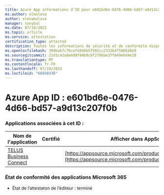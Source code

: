 ```yaml
---
title: Azure App informations d’ID pour e601bd6e-0476-4d66-bd57-a9d13c207f0b
ms.author: elmalova
author: elenamalova
manager: tonybal
ms.date: 07/18/2022
ms.topic: article
ms.service: attestation
certification_type: attested
description: Toutes les informations de sécurité et de conformité disponibles pour e601bd6e-0476-4d66-bd57-a9d13c207f0b.
ms.openlocfilehash: 399bab7c70cefd496b5f501cc2332b47506620e9
ms.sourcegitcommit: 21d1c42a8e6d9f94b9c8f279bbe37f649ebd4e10
ms.translationtype: MT
ms.contentlocale: fr-FR
ms.lasthandoff: 07/19/2022
ms.locfileid: "66850336"
---
```

# <a name="azure-app-id-e601bd6e-0476-4d66-bd57-a9d13c207f0b"></a>Azure App ID : e601bd6e-0476-4d66-bd57-a9d13c207f0b


### <a name="apps-associated-with-this-id"></a>Applications associées à cet ID :
| **Nom de l'application** | **Certifié** | **Afficher dans AppSource** |
|--------------|---------------|-----------------------|
| [TELUS Business Connect](../forward/WA200002300.md) |  | [https://appsource.microsoft.com/product/office/WA200002300](https://appsource.microsoft.com/product/office/WA200002300) |

### <a name="microsoft-365-app-compliance-status"></a>État de conformité des applications Microsoft 365
- État de l’attestaton de l’éditeur : terminé
